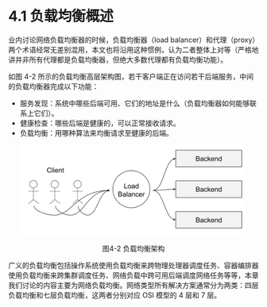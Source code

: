 # 4.1 负载均衡概述

业内讨论网络负载均衡器的时候，负载均衡器（load balancer）和代理（proxy）两个术语经常无差别混用，本文也将沿用这种惯例，认为二者整体上对等（严格地讲并非所有代理都是负载均衡器，但绝大多数代理都有负载均衡功能）。

如图 4-2 所示的负载均衡高层架构图，若干客户端正在访问若干后端服务，中间的负载均衡器完成以下功能：

- 服务发现：系统中哪些后端可用、它们的地址是什么（负载均衡器如何能够联系上它们）。
- 健康检查：哪些后端是健康的，可以正常接收请求。
- 负载均衡：用哪种算法来均衡请求至健康的后端。

<div  align="center">
	<img src="../assets/balancer.svg" width = "450"  align=center />
	<p>图4-2 负载均衡架构</p>
</div>

广义的负载均衡包括操作系统使用负载均衡来跨物理处理器调度任务、容器编排器使用负载均衡来跨集群调度任务、网络负载中跨可用后端调度网络任务等等，本章我们讨论的内容主要为网络负载均衡。网络类型所有解决方案通常分为两类：四层负载均衡和七层负载均衡，这两者分别对应 OSI 模型的 4 层和 7 层。